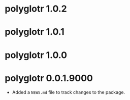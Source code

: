 # polyglotr 1.0.2

# polyglotr 1.0.1

# polyglotr 1.0.0

# polyglotr 0.0.1.9000

* Added a `NEWS.md` file to track changes to the package.

